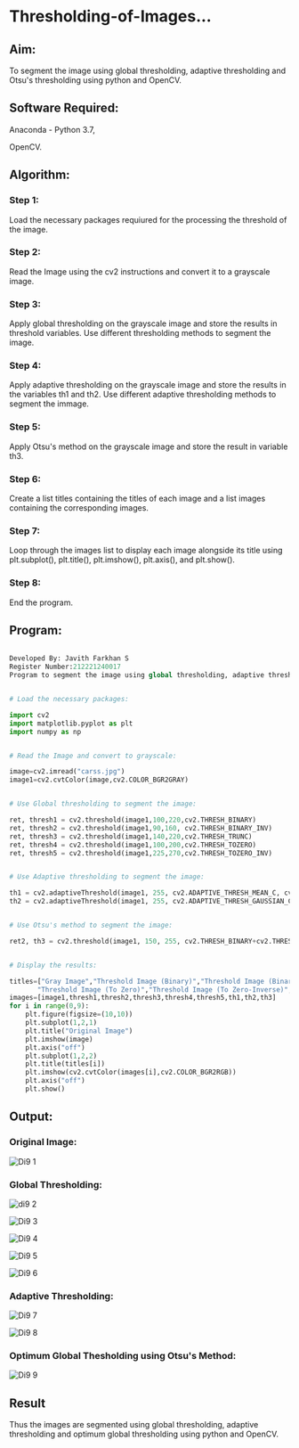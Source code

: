 # Thresholding-of-Images...

## Aim:

To segment the image using global thresholding, adaptive thresholding and Otsu's thresholding using python and OpenCV.

## Software Required:

Anaconda - Python 3.7,

OpenCV.

## Algorithm:

### Step 1:

Load the necessary packages requiured for the processing the threshold of the image.

### Step 2:

Read the Image using the cv2 instructions and convert it to a grayscale image.

### Step 3:

Apply global thresholding on the grayscale image and store the results in threshold variables. Use different thresholding methods to segment the image.

### Step 4:

Apply adaptive thresholding on the grayscale image and store the results in the variables th1 and th2. Use different adaptive thresholding methods to segment the immage. 

### Step 5:

Apply Otsu's method on the grayscale image and store the result in variable th3.

### Step 6:

Create a list titles containing the titles of each image and a list images containing the corresponding images.

### Step 7:

Loop through the images list to display each image alongside its title using plt.subplot(), plt.title(), plt.imshow(), plt.axis(), and plt.show().

### Step 8:

End the program.

## Program:

```python

Developed By: Javith Farkhan S
Register Number:212221240017
Program to segment the image using global thresholding, adaptive thresholding and Otsu's thresholding using python and OpenCV.

```

```python 

# Load the necessary packages:

import cv2
import matplotlib.pyplot as plt
import numpy as np

```

```python

# Read the Image and convert to grayscale:

image=cv2.imread("carss.jpg")
image1=cv2.cvtColor(image,cv2.COLOR_BGR2GRAY)

```

```python

# Use Global thresholding to segment the image:

ret, thresh1 = cv2.threshold(image1,100,220,cv2.THRESH_BINARY)
ret, thresh2 = cv2.threshold(image1,90,160, cv2.THRESH_BINARY_INV)
ret, thresh3 = cv2.threshold(image1,140,220,cv2.THRESH_TRUNC)
ret, thresh4 = cv2.threshold(image1,100,200,cv2.THRESH_TOZERO)
ret, thresh5 = cv2.threshold(image1,225,270,cv2.THRESH_TOZERO_INV)

```

```python

# Use Adaptive thresholding to segment the image:

th1 = cv2.adaptiveThreshold(image1, 255, cv2.ADAPTIVE_THRESH_MEAN_C, cv2.THRESH_BINARY, 11, 3)
th2 = cv2.adaptiveThreshold(image1, 255, cv2.ADAPTIVE_THRESH_GAUSSIAN_C, cv2.THRESH_BINARY, 11, 3)

```

```python

# Use Otsu's method to segment the image:

ret2, th3 = cv2.threshold(image1, 150, 255, cv2.THRESH_BINARY+cv2.THRESH_OTSU)

```

```python

# Display the results:

titles=["Gray Image","Threshold Image (Binary)","Threshold Image (Binary Inverse)","Threshold Image (Truncate)",
       "Threshold Image (To Zero)","Threshold Image (To Zero-Inverse)","Adaptive Threshold (Mean)","Adaptive Threshold (Gaussian)","Otsu"]
images=[image1,thresh1,thresh2,thresh3,thresh4,thresh5,th1,th2,th3]
for i in range(0,9):
    plt.figure(figsize=(10,10))
    plt.subplot(1,2,1)
    plt.title("Original Image")
    plt.imshow(image)
    plt.axis("off")
    plt.subplot(1,2,2)
    plt.title(titles[i])
    plt.imshow(cv2.cvtColor(images[i],cv2.COLOR_BGR2RGB))
    plt.axis("off")
    plt.show()

```


## Output:

### Original Image:

![Di9 1](https://github.com/Javith-farkhan/Thresholding/assets/94296805/47ecaeb1-11d4-40bb-b863-23260b705036)


### Global Thresholding:

![di9 2](https://github.com/Javith-farkhan/Thresholding/assets/94296805/77d63281-93a8-4c88-bd5a-b2063b67e5f3)

![Di9 3](https://github.com/Javith-farkhan/Thresholding/assets/94296805/6579a32e-c5ce-40ac-9b79-d4c0008c7f5d)

![Di9 4](https://github.com/Javith-farkhan/Thresholding/assets/94296805/5be34dfa-9930-4643-983f-7d41c5160cb4)

![Di9 5](https://github.com/Javith-farkhan/Thresholding/assets/94296805/ee81cfcd-5866-4065-82d1-7485f6e7ac71)

![Di9 6](https://github.com/Javith-farkhan/Thresholding/assets/94296805/a257c2c2-fa7c-4caf-ab4d-e59b17cee122)


### Adaptive Thresholding:

![Di9 7](https://github.com/Javith-farkhan/Thresholding/assets/94296805/6c0aa75d-4957-413d-815c-115a3cdbdd6e)

![Di9 8](https://github.com/Javith-farkhan/Thresholding/assets/94296805/113d1393-1f91-4de6-b898-6f2eb1f36621)



### Optimum Global Thesholding using Otsu's Method:

![Di9 9](https://github.com/Javith-farkhan/Thresholding/assets/94296805/a2101fba-9db6-4d3a-91b1-6fae9e92ab28)



## Result

Thus the images are segmented using global thresholding, adaptive thresholding and optimum global thresholding using python and OpenCV.

